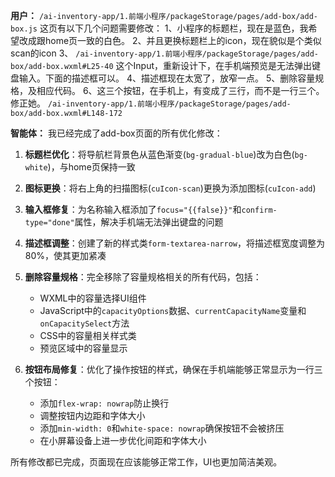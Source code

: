 **用户：** 
`/ai-inventory-app/1.前端小程序/packageStorage/pages/add-box/add-box.js` 这页有以下几个问题需要修改：
 1、小程序的标题栏，现在是蓝色，我希望改成跟home页一致的白色。 
 2、并且更换标题栏上的icon，现在貌似是个类似scan的icon 
 3、 `/ai-inventory-app/1.前端小程序/packageStorage/pages/add-box/add-box.wxml#L25-40`  这个Input，重新设计下，在手机端预览是无法弹出键盘输入。下面的描述框可以。
 4、描述框现在太宽了，放窄一点。 
 5、删除容量规格，及相应代码。 
 6、这三个按钮，在手机上，有变成了三行，而不是一行三个。修正她。 
 `/ai-inventory-app/1.前端小程序/packageStorage/pages/add-box/add-box.wxml#L148-172`

**智能体：** 
我已经完成了add-box页面的所有优化修改：

1. **标题栏优化**：将导航栏背景色从蓝色渐变(`bg-gradual-blue`)改为白色(`bg-white`)，与home页保持一致

2. **图标更换**：将右上角的扫描图标(`cuIcon-scan`)更换为添加图标(`cuIcon-add`)

3. **输入框修复**：为名称输入框添加了`focus="{{false}}"`和`confirm-type="done"`属性，解决手机端无法弹出键盘的问题

4. **描述框调整**：创建了新的样式类`form-textarea-narrow`，将描述框宽度调整为80%，使其更加紧凑

5. **删除容量规格**：完全移除了容量规格相关的所有代码，包括：
   - WXML中的容量选择UI组件
   - JavaScript中的`capacityOptions`数据、`currentCapacityName`变量和`onCapacitySelect`方法
   - CSS中的容量相关样式类
   - 预览区域中的容量显示

6. **按钮布局修复**：优化了操作按钮的样式，确保在手机端能够正常显示为一行三个按钮：
   - 添加`flex-wrap: nowrap`防止换行
   - 调整按钮内边距和字体大小
   - 添加`min-width: 0`和`white-space: nowrap`确保按钮不会被挤压
   - 在小屏幕设备上进一步优化间距和字体大小

所有修改都已完成，页面现在应该能够正常工作，UI也更加简洁美观。